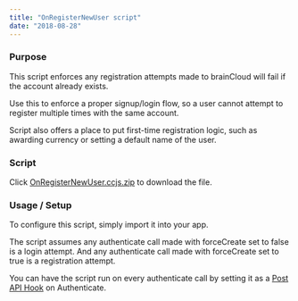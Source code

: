 ```yaml
---
title: "OnRegisterNewUser script"
date: "2018-08-28"
---
```


### Purpose

This script enforces any registration attempts made to brainCloud will fail if the account already exists.

Use this to enforce a proper signup/login flow, so a user cannot attempt to register multiple times with the same account.

Script also offers a place to put first-time registration logic, such as awarding currency or setting a default name of the user.

### Script

Click [OnRegisterNewUser.ccjs.zip](script/OnRegisterNewUser.ccjs.zip) to download the file.

### Usage / Setup

To configure this script, simply import it into your app.

The script assumes any authenticate call made with forceCreate set to false is a login attempt. And any authenticate call made with forceCreate set to true is a registration attempt.

You can have the script run on every authenticate call by setting it as a [Post API Hook](/learn/cloud-code-central/cloud-code-tutorials/cloud-code-tutorial4-pre-and-post-hooks/) on Authenticate.

